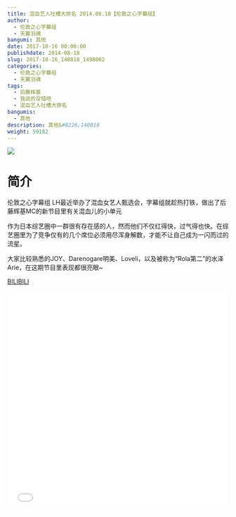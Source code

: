 ```yaml
---
title: 混血艺人吐槽大排名 2014.08.18【伦敦之心字幕组】
author: 
  - 伦敦之心字幕组
  - 天翼羽魂
bangumi: 其他
date: 2017-10-16 00:00:00
publishdate: 2014-08-18
slug: 2017-10-16_140818_1498002
categories: 
  - 伦敦之心字幕组
  - 天翼羽魂
tags: 
  - 后藤辉基
  - 我说的没错吧
  - 混血艺人吐槽大排名
bangumis: 
  - 其他
description: 其他&#8226;140818
weight: 59182
---
```


![](https://i.imgur.com/CY5Pdnn.jpg)

# 简介  
伦敦之心字幕组 LH最近举办了混血女艺人甄选会，字幕组就趁热打铁，做出了后藤辉基MC的新节目里有关混血儿的小单元


作为日本综艺圈中一群很有存在感的人，然而他们不仅红得快，过气得也快。在综艺圈里为了竞争仅有的几个席位必须用尽浑身解数，才能不让自己成为一闪而过的流星。


大家比较熟悉的JOY、Darenogare明美、Loveli，以及被称为“Rola第二”的水泽Arie，在这期节目里表现都很亮眼~

  [BILIBILI](https://www.bilibili.com/video/av1498002/)


<div class="vcontainer">  <iframe class='video' src="//www.bilibili.com/blackboard/player.html?cid=2252998&aid=1498002" width="100%" height="500" frameborder="0" allowfullscreen="allowfullscreen"></iframe></div>
